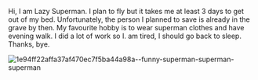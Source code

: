 Hi, I am Lazy Superman. I plan to fly but it takes me at least 3 days to get out of my bed. Unfortunately, the person I planned to save is already in the grave by then. My favourite hobby is to wear superman clothes and have evening walk.
I did a lot of work so I. am tired, I should go back to sleep. Thanks, bye.

![1e94ff22affa37af470ec7f5ba44a98a--funny-superman-superman-superman](https://user-images.githubusercontent.com/93260926/165322613-748d7438-7759-4a31-a94c-3d0299c53ab0.jpg)

